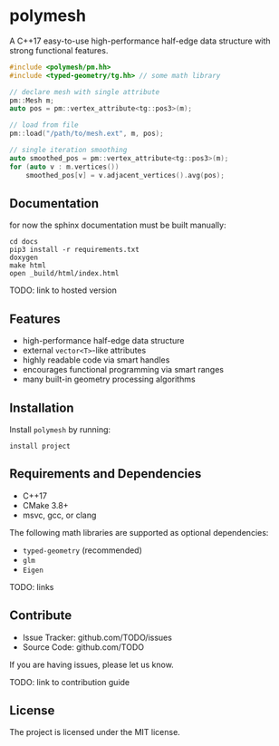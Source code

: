 # polymesh

A C++17 easy-to-use high-performance half-edge data structure with strong functional features.

```cpp
#include <polymesh/pm.hh>
#include <typed-geometry/tg.hh> // some math library

// declare mesh with single attribute
pm::Mesh m;
auto pos = pm::vertex_attribute<tg::pos3>(m);

// load from file
pm::load("/path/to/mesh.ext", m, pos);

// single iteration smoothing
auto smoothed_pos = pm::vertex_attribute<tg::pos3>(m);
for (auto v : m.vertices())
    smoothed_pos[v] = v.adjacent_vertices().avg(pos);
```

## Documentation

for now the sphinx documentation must be built manually:

```
cd docs
pip3 install -r requirements.txt
doxygen
make html
open _build/html/index.html
```

TODO: link to hosted version


## Features

- high-performance half-edge data structure
- external `vector<T>`-like attributes
- highly readable code via smart handles
- encourages functional programming via smart ranges
- many built-in geometry processing algorithms


## Installation

Install `polymesh` by running:

    install project


## Requirements and Dependencies

- C++17
- CMake 3.8+
- msvc, gcc, or clang

The following math libraries are supported as optional dependencies:

- `typed-geometry` (recommended)
- `glm`
- `Eigen`

TODO: links


## Contribute

* Issue Tracker: github.com/TODO/issues
* Source Code: github.com/TODO

If you are having issues, please let us know.

TODO: link to contribution guide


## License

The project is licensed under the MIT license.
